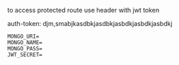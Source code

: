 to access protected route use header with jwt token

auth-token: djm,smabjkasdbkjasdbkjasbdkjasbdkjasbdkj

```
MONGO_URI=
MONGO_NAME=
MONGO_PASS=
JWT_SECRET=

```
